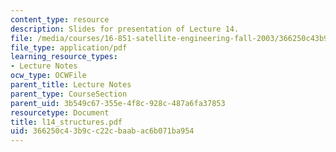 ```yaml
---
content_type: resource
description: Slides for presentation of Lecture 14.
file: /media/courses/16-851-satellite-engineering-fall-2003/366250c43b9cc22cbaabac6b071ba954_l14_structures.pdf
file_type: application/pdf
learning_resource_types:
- Lecture Notes
ocw_type: OCWFile
parent_title: Lecture Notes
parent_type: CourseSection
parent_uid: 3b549c67-355e-4f8c-928c-487a6fa37853
resourcetype: Document
title: l14_structures.pdf
uid: 366250c4-3b9c-c22c-baab-ac6b071ba954
---
```

